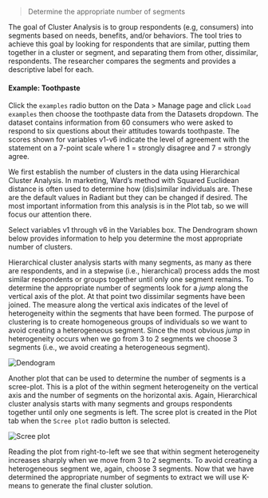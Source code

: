 > Determine the appropriate number of segments

The goal of Cluster Analysis is to group respondents (e.g, consumers) into segments based on needs, benefits, and/or behaviors. The tool tries to achieve this goal by looking for respondents that are similar, putting them together in a cluster or segment, and separating them from other, dissimilar, respondents. The researcher compares the segments and provides a descriptive label for each.

#### Example: Toothpaste

Click the `examples` radio button on the Data > Manage page and click `Load examples` then choose the toothpaste  data from the Datasets dropdown. The dataset contains information from 60 consumers who were asked to respond to six questions about their attitudes towards toothpaste. The scores shown for variables v1-v6 indicate the level of agreement with the statement on a 7-point scale where 1 = strongly disagree and 7 = strongly agree.

We first establish the number of clusters in the data using Hierarchical Cluster Analysis. In marketing, Ward’s method with Squared Euclidean distance is often used to determine how (dis)similar individuals are. These are the default values in Radiant but they can be changed if desired. The most important information from this analysis is in the Plot tab, so we will focus our attention there.

Select variables v1 through v6 in the Variables box. The Dendrogram shown below provides information to help you determine the most appropriate number of clusters.

Hierarchical cluster analysis starts with many segments, as many as there are respondents, and in a stepwise (i.e., hierarchical) process adds the most similar respondents or groups together until only one segment remains. To determine the appropriate number of segments look for a _jump_ along the vertical axis of the plot. At that point two dissimilar segments have been joined. The measure along the vertical axis indicates of the level of heterogeneity within the segments that have been formed. The purpose of clustering is to create homogeneous groups of individuals so we want to avoid creating a heterogeneous segment. Since the most obvious _jump_ in heterogeneity occurs when we go from 3 to 2 segments we choose 3 segments (i.e., we avoid creating a heterogeneous segment).

![Dendogram](figures_marketing/plot_hclus_dendro.png)

Another plot that can be used to determine the number of segments is a scree-plot. This is a plot of the within segment heterogeneity on the vertical axis and the number of segments on the horizontal axis. Again, Hierarchical cluster analysis starts with many segments and groups respondents together until only one segments is left. The scree plot is created in the Plot tab when the `Scree plot` radio button is selected.

![Scree plot](figures_marketing/plot_hclus_scree.png)

Reading the plot from right-to-left we see that within segment heterogeneity increases sharply when we move from 3 to 2 segments. To avoid creating a heterogeneous segment we, again, choose 3 segments. Now that we have determined the appropriate number of segments to extract we will use K-means to generate the final cluster solution.
